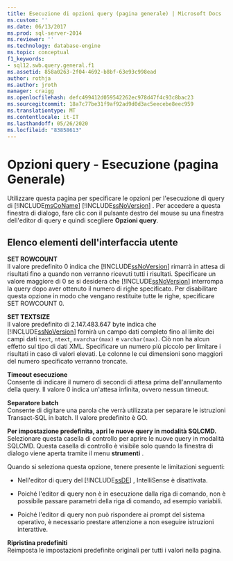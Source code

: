 ```yaml
---
title: Esecuzione di opzioni query (pagina generale) | Microsoft Docs
ms.custom: ''
ms.date: 06/13/2017
ms.prod: sql-server-2014
ms.reviewer: ''
ms.technology: database-engine
ms.topic: conceptual
f1_keywords:
- sql12.swb.query.general.f1
ms.assetid: 858a0263-2f04-4692-b8bf-63e93c998ead
author: rothja
ms.author: jroth
manager: craigg
ms.openlocfilehash: defc499412d059542262ec978d47f4c93c8bac23
ms.sourcegitcommit: 18a7c77be31f9af92ad9d0d3ac5eecebe8eec959
ms.translationtype: MT
ms.contentlocale: it-IT
ms.lasthandoff: 05/26/2020
ms.locfileid: "83858613"
---
```

# <a name="query-options-execution-general-page"></a>Opzioni query - Esecuzione (pagina Generale)
  Utilizzare questa pagina per specificare le opzioni per l'esecuzione di query di [!INCLUDE[msCoName](../includes/msconame-md.md)] [!INCLUDE[ssNoVersion](../includes/ssnoversion-md.md)] . Per accedere a questa finestra di dialogo, fare clic con il pulsante destro del mouse su una finestra dell'editor di query e quindi scegliere **Opzioni query**.  
  
## <a name="ui-element-list"></a>Elenco elementi dell'interfaccia utente  
 **SET ROWCOUNT**  
 Il valore predefinito 0 indica che [!INCLUDE[ssNoVersion](../includes/ssnoversion-md.md)] rimarrà in attesa di risultati fino a quando non verranno ricevuti tutti i risultati. Specificare un valore maggiore di 0 se si desidera che [!INCLUDE[ssNoVersion](../includes/ssnoversion-md.md)] interrompa la query dopo aver ottenuto il numero di righe specificato. Per disabilitare questa opzione in modo che vengano restituite tutte le righe, specificare SET ROWCOUNT 0.  
  
 **SET TEXTSIZE**  
 Il valore predefinito di 2.147.483.647 byte indica che [!INCLUDE[ssNoVersion](../includes/ssnoversion-md.md)] fornirà un campo dati completo fino al limite dei campi dati `text`, `ntext`, `nvarchar(max)` e `varchar(max)`. Ciò non ha alcun effetto sul tipo di dati XML. Specificare un numero più piccolo per limitare i risultati in caso di valori elevati. Le colonne le cui dimensioni sono maggiori del numero specificato verranno troncate.  
  
 **Timeout esecuzione**  
 Consente di indicare il numero di secondi di attesa prima dell'annullamento della query. Il valore 0 indica un'attesa infinita, ovvero nessun timeout.  
  
 **Separatore batch**  
 Consente di digitare una parola che verrà utilizzata per separare le istruzioni Transact-SQL in batch. Il valore predefinito è GO.  
  
 **Per impostazione predefinita, apri le nuove query in modalità SQLCMD.**  
 Selezionare questa casella di controllo per aprire le nuove query in modalità SQLCMD. Questa casella di controllo è visibile solo quando la finestra di dialogo viene aperta tramite il menu **strumenti** .  
  
 Quando si seleziona questa opzione, tenere presente le limitazioni seguenti:  
  
-   Nell'editor di query del [!INCLUDE[ssDE](../includes/ssde-md.md)] , IntelliSense è disattivata.  
  
-   Poiché l'editor di query non è in esecuzione dalla riga di comando, non è possibile passare parametri della riga di comando, ad esempio variabili.  
  
-   Poiché l'editor di query non può rispondere ai prompt del sistema operativo, è necessario prestare attenzione a non eseguire istruzioni interattive.  
  
 **Ripristina predefiniti**  
 Reimposta le impostazioni predefinite originali per tutti i valori nella pagina.  
  
  

